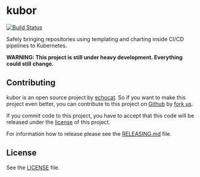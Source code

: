 # kubor

[![Build Status](https://travis-ci.org/echocat/kubor.svg?branch=master)](https://travis-ci.org/echocat/kubor)

Safely bringing repositories using templating and charting inside CI/CD pipelines to Kubernetes.

**WARNING: This project is still under heavy development. Everything could still change.**

## Contributing

kubor is an open source project by [echocat](https://echocat.org).
So if you want to make this project even better, you can contribute to this project on [Github](https://github.com/echocat/kubor)
by [fork us](https://github.com/echocat/kubor/fork).

If you commit code to this project, you have to accept that this code will be released under the [license](#license) of this project.

For information how to release please see the [RELEASING.md](RELEASING.md) file.

## License

See the [LICENSE](LICENSE) file.
